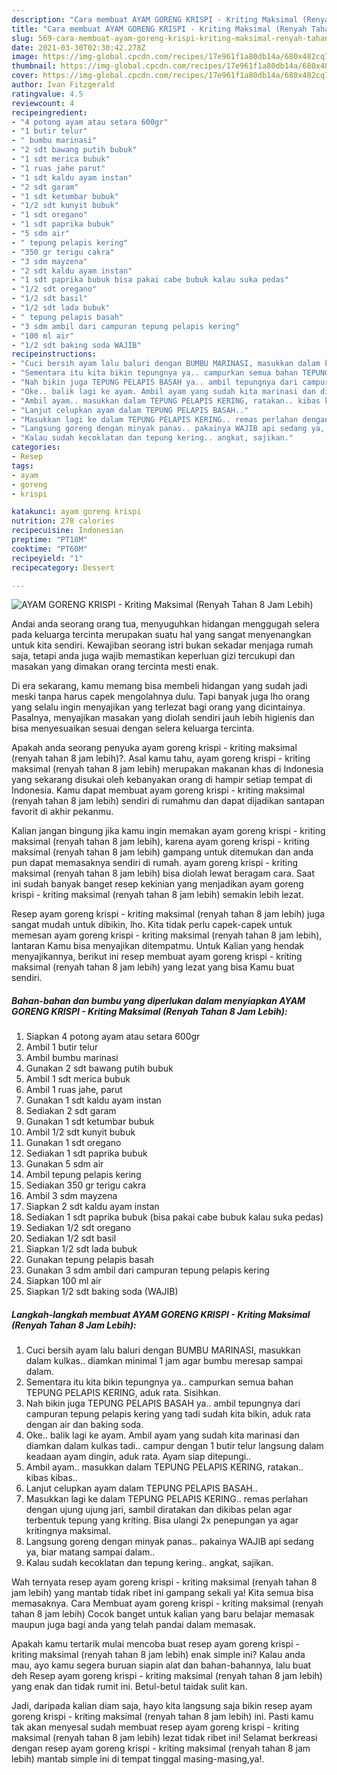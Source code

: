 ```yaml
---
description: "Cara membuat AYAM GORENG KRISPI - Kriting Maksimal (Renyah Tahan 8 Jam Lebih) Sederhana Untuk Jualan"
title: "Cara membuat AYAM GORENG KRISPI - Kriting Maksimal (Renyah Tahan 8 Jam Lebih) Sederhana Untuk Jualan"
slug: 569-cara-membuat-ayam-goreng-krispi-kriting-maksimal-renyah-tahan-8-jam-lebih-sederhana-untuk-jualan
date: 2021-03-30T02:30:42.278Z
image: https://img-global.cpcdn.com/recipes/17e961f1a80db14a/680x482cq70/ayam-goreng-krispi-kriting-maksimal-renyah-tahan-8-jam-lebih-foto-resep-utama.jpg
thumbnail: https://img-global.cpcdn.com/recipes/17e961f1a80db14a/680x482cq70/ayam-goreng-krispi-kriting-maksimal-renyah-tahan-8-jam-lebih-foto-resep-utama.jpg
cover: https://img-global.cpcdn.com/recipes/17e961f1a80db14a/680x482cq70/ayam-goreng-krispi-kriting-maksimal-renyah-tahan-8-jam-lebih-foto-resep-utama.jpg
author: Ivan Fitzgerald
ratingvalue: 4.5
reviewcount: 4
recipeingredient:
- "4 potong ayam atau setara 600gr"
- "1 butir telur"
- " bumbu marinasi"
- "2 sdt bawang putih bubuk"
- "1 sdt merica bubuk"
- "1 ruas jahe parut"
- "1 sdt kaldu ayam instan"
- "2 sdt garam"
- "1 sdt ketumbar bubuk"
- "1/2 sdt kunyit bubuk"
- "1 sdt oregano"
- "1 sdt paprika bubuk"
- "5 sdm air"
- " tepung pelapis kering"
- "350 gr terigu cakra"
- "3 sdm mayzena"
- "2 sdt kaldu ayam instan"
- "1 sdt paprika bubuk bisa pakai cabe bubuk kalau suka pedas"
- "1/2 sdt oregano"
- "1/2 sdt basil"
- "1/2 sdt lada bubuk"
- " tepung pelapis basah"
- "3 sdm ambil dari campuran tepung pelapis kering"
- "100 ml air"
- "1/2 sdt baking soda WAJIB"
recipeinstructions:
- "Cuci bersih ayam lalu baluri dengan BUMBU MARINASI, masukkan dalam kulkas.. diamkan minimal 1 jam agar bumbu meresap sampai dalam."
- "Sementara itu kita bikin tepungnya ya.. campurkan semua bahan TEPUNG PELAPIS KERING, aduk rata. Sisihkan."
- "Nah bikin juga TEPUNG PELAPIS BASAH ya.. ambil tepungnya dari campuran tepung pelapis kering yang tadi sudah kita bikin, aduk rata dengan air dan baking soda."
- "Oke.. balik lagi ke ayam. Ambil ayam yang sudah kita marinasi dan diamkan dalam kulkas tadi.. campur dengan 1 butir telur langsung dalam keadaan ayam dingin, aduk rata. Ayam siap ditepungi.."
- "Ambil ayam.. masukkan dalam TEPUNG PELAPIS KERING, ratakan.. kibas kibas.."
- "Lanjut celupkan ayam dalam TEPUNG PELAPIS BASAH.."
- "Masukkan lagi ke dalam TEPUNG PELAPIS KERING.. remas perlahan dengan ujung ujung jari, sambil diratakan dan dikibas pelan agar terbentuk tepung yang kriting. Bisa ulangi 2x penepungan ya agar kritingnya maksimal."
- "Langsung goreng dengan minyak panas.. pakainya WAJIB api sedang ya, biar matang sampai dalam.."
- "Kalau sudah kecoklatan dan tepung kering.. angkat, sajikan."
categories:
- Resep
tags:
- ayam
- goreng
- krispi

katakunci: ayam goreng krispi 
nutrition: 278 calories
recipecuisine: Indonesian
preptime: "PT18M"
cooktime: "PT60M"
recipeyield: "1"
recipecategory: Dessert

---
```



![AYAM GORENG KRISPI - Kriting Maksimal (Renyah Tahan 8 Jam Lebih)](https://img-global.cpcdn.com/recipes/17e961f1a80db14a/680x482cq70/ayam-goreng-krispi-kriting-maksimal-renyah-tahan-8-jam-lebih-foto-resep-utama.jpg)

Andai anda seorang orang tua, menyuguhkan hidangan menggugah selera pada keluarga tercinta merupakan suatu hal yang sangat menyenangkan untuk kita sendiri. Kewajiban seorang istri bukan sekadar menjaga rumah saja, tetapi anda juga wajib memastikan keperluan gizi tercukupi dan masakan yang dimakan orang tercinta mesti enak.

Di era  sekarang, kamu memang bisa membeli hidangan yang sudah jadi meski tanpa harus capek mengolahnya dulu. Tapi banyak juga lho orang yang selalu ingin menyajikan yang terlezat bagi orang yang dicintainya. Pasalnya, menyajikan masakan yang diolah sendiri jauh lebih higienis dan bisa menyesuaikan sesuai dengan selera keluarga tercinta. 



Apakah anda seorang penyuka ayam goreng krispi - kriting maksimal (renyah tahan 8 jam lebih)?. Asal kamu tahu, ayam goreng krispi - kriting maksimal (renyah tahan 8 jam lebih) merupakan makanan khas di Indonesia yang sekarang disukai oleh kebanyakan orang di hampir setiap tempat di Indonesia. Kamu dapat membuat ayam goreng krispi - kriting maksimal (renyah tahan 8 jam lebih) sendiri di rumahmu dan dapat dijadikan santapan favorit di akhir pekanmu.

Kalian jangan bingung jika kamu ingin memakan ayam goreng krispi - kriting maksimal (renyah tahan 8 jam lebih), karena ayam goreng krispi - kriting maksimal (renyah tahan 8 jam lebih) gampang untuk ditemukan dan anda pun dapat memasaknya sendiri di rumah. ayam goreng krispi - kriting maksimal (renyah tahan 8 jam lebih) bisa diolah lewat beragam cara. Saat ini sudah banyak banget resep kekinian yang menjadikan ayam goreng krispi - kriting maksimal (renyah tahan 8 jam lebih) semakin lebih lezat.

Resep ayam goreng krispi - kriting maksimal (renyah tahan 8 jam lebih) juga sangat mudah untuk dibikin, lho. Kita tidak perlu capek-capek untuk memesan ayam goreng krispi - kriting maksimal (renyah tahan 8 jam lebih), lantaran Kamu bisa menyajikan ditempatmu. Untuk Kalian yang hendak menyajikannya, berikut ini resep membuat ayam goreng krispi - kriting maksimal (renyah tahan 8 jam lebih) yang lezat yang bisa Kamu buat sendiri.

<!--inarticleads1-->

##### Bahan-bahan dan bumbu yang diperlukan dalam menyiapkan AYAM GORENG KRISPI - Kriting Maksimal (Renyah Tahan 8 Jam Lebih):

1. Siapkan 4 potong ayam atau setara 600gr
1. Ambil 1 butir telur
1. Ambil  bumbu marinasi
1. Gunakan 2 sdt bawang putih bubuk
1. Ambil 1 sdt merica bubuk
1. Ambil 1 ruas jahe, parut
1. Gunakan 1 sdt kaldu ayam instan
1. Sediakan 2 sdt garam
1. Gunakan 1 sdt ketumbar bubuk
1. Ambil 1/2 sdt kunyit bubuk
1. Gunakan 1 sdt oregano
1. Sediakan 1 sdt paprika bubuk
1. Gunakan 5 sdm air
1. Ambil  tepung pelapis kering
1. Sediakan 350 gr terigu cakra
1. Ambil 3 sdm mayzena
1. Siapkan 2 sdt kaldu ayam instan
1. Sediakan 1 sdt paprika bubuk (bisa pakai cabe bubuk kalau suka pedas)
1. Sediakan 1/2 sdt oregano
1. Sediakan 1/2 sdt basil
1. Siapkan 1/2 sdt lada bubuk
1. Gunakan  tepung pelapis basah
1. Gunakan 3 sdm ambil dari campuran tepung pelapis kering
1. Siapkan 100 ml air
1. Siapkan 1/2 sdt baking soda (WAJIB)




<!--inarticleads2-->

##### Langkah-langkah membuat AYAM GORENG KRISPI - Kriting Maksimal (Renyah Tahan 8 Jam Lebih):

1. Cuci bersih ayam lalu baluri dengan BUMBU MARINASI, masukkan dalam kulkas.. diamkan minimal 1 jam agar bumbu meresap sampai dalam.
1. Sementara itu kita bikin tepungnya ya.. campurkan semua bahan TEPUNG PELAPIS KERING, aduk rata. Sisihkan.
1. Nah bikin juga TEPUNG PELAPIS BASAH ya.. ambil tepungnya dari campuran tepung pelapis kering yang tadi sudah kita bikin, aduk rata dengan air dan baking soda.
1. Oke.. balik lagi ke ayam. Ambil ayam yang sudah kita marinasi dan diamkan dalam kulkas tadi.. campur dengan 1 butir telur langsung dalam keadaan ayam dingin, aduk rata. Ayam siap ditepungi..
1. Ambil ayam.. masukkan dalam TEPUNG PELAPIS KERING, ratakan.. kibas kibas..
1. Lanjut celupkan ayam dalam TEPUNG PELAPIS BASAH..
1. Masukkan lagi ke dalam TEPUNG PELAPIS KERING.. remas perlahan dengan ujung ujung jari, sambil diratakan dan dikibas pelan agar terbentuk tepung yang kriting. Bisa ulangi 2x penepungan ya agar kritingnya maksimal.
1. Langsung goreng dengan minyak panas.. pakainya WAJIB api sedang ya, biar matang sampai dalam..
1. Kalau sudah kecoklatan dan tepung kering.. angkat, sajikan.




Wah ternyata resep ayam goreng krispi - kriting maksimal (renyah tahan 8 jam lebih) yang mantab tidak ribet ini gampang sekali ya! Kita semua bisa memasaknya. Cara Membuat ayam goreng krispi - kriting maksimal (renyah tahan 8 jam lebih) Cocok banget untuk kalian yang baru belajar memasak maupun juga bagi anda yang telah pandai dalam memasak.

Apakah kamu tertarik mulai mencoba buat resep ayam goreng krispi - kriting maksimal (renyah tahan 8 jam lebih) enak simple ini? Kalau anda mau, ayo kamu segera buruan siapin alat dan bahan-bahannya, lalu buat deh Resep ayam goreng krispi - kriting maksimal (renyah tahan 8 jam lebih) yang enak dan tidak rumit ini. Betul-betul taidak sulit kan. 

Jadi, daripada kalian diam saja, hayo kita langsung saja bikin resep ayam goreng krispi - kriting maksimal (renyah tahan 8 jam lebih) ini. Pasti kamu tak akan menyesal sudah membuat resep ayam goreng krispi - kriting maksimal (renyah tahan 8 jam lebih) lezat tidak ribet ini! Selamat berkreasi dengan resep ayam goreng krispi - kriting maksimal (renyah tahan 8 jam lebih) mantab simple ini di tempat tinggal masing-masing,ya!.

